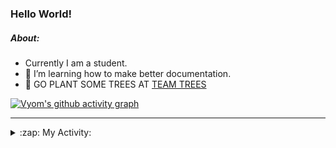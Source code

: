 ### Hello World!

##### About:
- Currently I am a student.
- 🌱 I’m learning how to make better documentation.
- 🌱 GO PLANT SOME TREES AT [TEAM TREES](https://teamtrees.org/)

[![Vyom's github activity graph](https://activity-graph.herokuapp.com/graph?username=Vyvy-vi)](https://github.com/ashutosh00710/github-readme-activity-graph)

---
<details>
  <summary>:zap: My Activity:</summary>
  
<!--START_SECTION:waka-->
![Code Time](http://img.shields.io/badge/Code%20Time-940%20hrs%2016%20mins-blue)

**I'm a Night 🦉** 

```text
🌞 Morning    95 commits     ███░░░░░░░░░░░░░░░░░░░░░░   13.65% 
🌆 Daytime    169 commits    ██████░░░░░░░░░░░░░░░░░░░   24.28% 
🌃 Evening    228 commits    ████████░░░░░░░░░░░░░░░░░   32.76% 
🌙 Night      204 commits    ███████░░░░░░░░░░░░░░░░░░   29.31%

```
📅 **I'm Most Productive on Sunday** 

```text
Monday       100 commits    ███░░░░░░░░░░░░░░░░░░░░░░   14.37% 
Tuesday      113 commits    ████░░░░░░░░░░░░░░░░░░░░░   16.24% 
Wednesday    86 commits     ███░░░░░░░░░░░░░░░░░░░░░░   12.36% 
Thursday     103 commits    ███░░░░░░░░░░░░░░░░░░░░░░   14.8% 
Friday       103 commits    ███░░░░░░░░░░░░░░░░░░░░░░   14.8% 
Saturday     74 commits     ██░░░░░░░░░░░░░░░░░░░░░░░   10.63% 
Sunday       117 commits    ████░░░░░░░░░░░░░░░░░░░░░   16.81%

```


📊 **This Week I Spent My Time On** 

```text
🔥 Editors: 
VS Code                  5 hrs 22 mins       █████████████████████████   100.0%

🐱‍💻 Projects: 
generators               2 hrs 18 mins       ██████████░░░░░░░░░░░░░░░   42.94% 
assignments              1 hr 28 mins        ███████░░░░░░░░░░░░░░░░░░   27.6% 
CSF                      1 hr 8 mins         █████░░░░░░░░░░░░░░░░░░░░   21.28% 
discord-bot              25 mins             ██░░░░░░░░░░░░░░░░░░░░░░░   7.77% 
praise                   1 min               ░░░░░░░░░░░░░░░░░░░░░░░░░   0.41%

```


 Last Updated on 02/11/2022 20:04:42 UTC
<!--END_SECTION:waka-->
</details>
